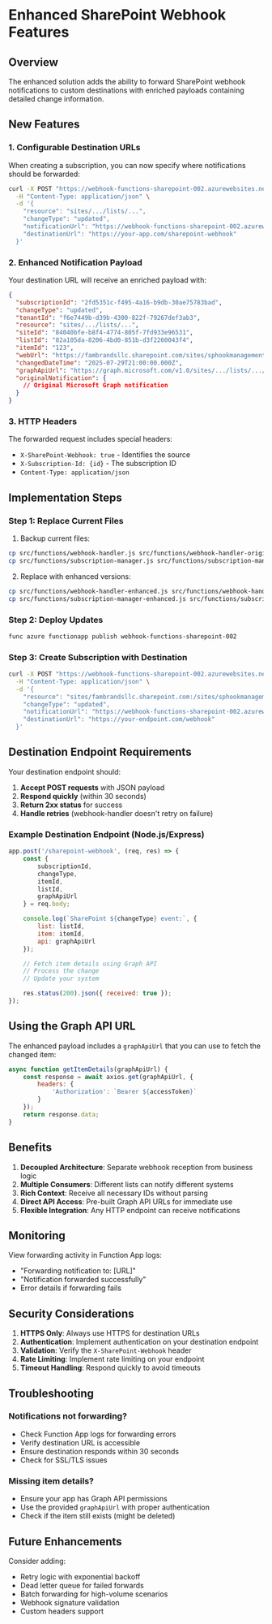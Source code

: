 # Enhanced SharePoint Webhook Features

## Overview

The enhanced solution adds the ability to forward SharePoint webhook notifications to custom destinations with enriched payloads containing detailed change information.

## New Features

### 1. Configurable Destination URLs

When creating a subscription, you can now specify where notifications should be forwarded:

```bash
curl -X POST "https://webhook-functions-sharepoint-002.azurewebsites.net/api/subscription-manager?code={function-key}" \
  -H "Content-Type: application/json" \
  -d '{
    "resource": "sites/.../lists/...",
    "changeType": "updated",
    "notificationUrl": "https://webhook-functions-sharepoint-002.azurewebsites.net/api/webhook-handler",
    "destinationUrl": "https://your-app.com/sharepoint-webhook"
  }'
```

### 2. Enhanced Notification Payload

Your destination URL will receive an enriched payload with:

```json
{
  "subscriptionId": "2fd5351c-f495-4a16-b9db-30ae75783bad",
  "changeType": "updated",
  "tenantId": "f6e7449b-d39b-4300-822f-79267def3ab3",
  "resource": "sites/.../lists/...",
  "siteId": "84040bfe-b8f4-4774-805f-7fd933e96531",
  "listId": "82a105da-8206-4bd0-851b-d3f2260043f4",
  "itemId": "123",
  "webUrl": "https://fambrandsllc.sharepoint.com/sites/sphookmanagement",
  "changedDateTime": "2025-07-29T21:00:00.000Z",
  "graphApiUrl": "https://graph.microsoft.com/v1.0/sites/.../lists/.../items/123",
  "originalNotification": {
    // Original Microsoft Graph notification
  }
}
```

### 3. HTTP Headers

The forwarded request includes special headers:
- `X-SharePoint-Webhook: true` - Identifies the source
- `X-Subscription-Id: {id}` - The subscription ID
- `Content-Type: application/json`

## Implementation Steps

### Step 1: Replace Current Files

1. Backup current files:
```bash
cp src/functions/webhook-handler.js src/functions/webhook-handler-original.js
cp src/functions/subscription-manager.js src/functions/subscription-manager-original.js
```

2. Replace with enhanced versions:
```bash
cp src/functions/webhook-handler-enhanced.js src/functions/webhook-handler.js
cp src/functions/subscription-manager-enhanced.js src/functions/subscription-manager.js
```

### Step 2: Deploy Updates

```bash
func azure functionapp publish webhook-functions-sharepoint-002
```

### Step 3: Create Subscription with Destination

```bash
curl -X POST "https://webhook-functions-sharepoint-002.azurewebsites.net/api/subscription-manager?code={key}" \
  -H "Content-Type: application/json" \
  -d '{
    "resource": "sites/fambrandsllc.sharepoint.com:/sites/sphookmanagement:/lists/82a105da-8206-4bd0-851b-d3f2260043f4",
    "changeType": "updated",
    "notificationUrl": "https://webhook-functions-sharepoint-002.azurewebsites.net/api/webhook-handler",
    "destinationUrl": "https://your-endpoint.com/webhook"
  }'
```

## Destination Endpoint Requirements

Your destination endpoint should:

1. **Accept POST requests** with JSON payload
2. **Respond quickly** (within 30 seconds)
3. **Return 2xx status** for success
4. **Handle retries** (webhook-handler doesn't retry on failure)

### Example Destination Endpoint (Node.js/Express)

```javascript
app.post('/sharepoint-webhook', (req, res) => {
    const {
        subscriptionId,
        changeType,
        itemId,
        listId,
        graphApiUrl
    } = req.body;

    console.log(`SharePoint ${changeType} event:`, {
        list: listId,
        item: itemId,
        api: graphApiUrl
    });

    // Fetch item details using Graph API
    // Process the change
    // Update your system

    res.status(200).json({ received: true });
});
```

## Using the Graph API URL

The enhanced payload includes a `graphApiUrl` that you can use to fetch the changed item:

```javascript
async function getItemDetails(graphApiUrl) {
    const response = await axios.get(graphApiUrl, {
        headers: {
            'Authorization': `Bearer ${accessToken}`
        }
    });
    return response.data;
}
```

## Benefits

1. **Decoupled Architecture**: Separate webhook reception from business logic
2. **Multiple Consumers**: Different lists can notify different systems
3. **Rich Context**: Receive all necessary IDs without parsing
4. **Direct API Access**: Pre-built Graph API URLs for immediate use
5. **Flexible Integration**: Any HTTP endpoint can receive notifications

## Monitoring

View forwarding activity in Function App logs:
- "Forwarding notification to: [URL]"
- "Notification forwarded successfully"
- Error details if forwarding fails

## Security Considerations

1. **HTTPS Only**: Always use HTTPS for destination URLs
2. **Authentication**: Implement authentication on your destination endpoint
3. **Validation**: Verify the `X-SharePoint-Webhook` header
4. **Rate Limiting**: Implement rate limiting on your endpoint
5. **Timeout Handling**: Respond quickly to avoid timeouts

## Troubleshooting

### Notifications not forwarding?
- Check Function App logs for forwarding errors
- Verify destination URL is accessible
- Ensure destination responds within 30 seconds
- Check for SSL/TLS issues

### Missing item details?
- Ensure your app has Graph API permissions
- Use the provided `graphApiUrl` with proper authentication
- Check if the item still exists (might be deleted)

## Future Enhancements

Consider adding:
- Retry logic with exponential backoff
- Dead letter queue for failed forwards
- Batch forwarding for high-volume scenarios
- Webhook signature validation
- Custom headers support